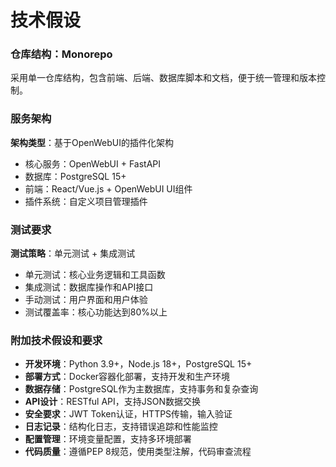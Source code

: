 # 技术假设

### 仓库结构：Monorepo

采用单一仓库结构，包含前端、后端、数据库脚本和文档，便于统一管理和版本控制。

### 服务架构

**架构类型**：基于OpenWebUI的插件化架构

- 核心服务：OpenWebUI + FastAPI
- 数据库：PostgreSQL 15+
- 前端：React/Vue.js + OpenWebUI UI组件
- 插件系统：自定义项目管理插件

### 测试要求

**测试策略**：单元测试 + 集成测试

- 单元测试：核心业务逻辑和工具函数
- 集成测试：数据库操作和API接口
- 手动测试：用户界面和用户体验
- 测试覆盖率：核心功能达到80%以上

### 附加技术假设和要求

- **开发环境**：Python 3.9+，Node.js 18+，PostgreSQL 15+
- **部署方式**：Docker容器化部署，支持开发和生产环境
- **数据存储**：PostgreSQL作为主数据库，支持事务和复杂查询
- **API设计**：RESTful API，支持JSON数据交换
- **安全要求**：JWT Token认证，HTTPS传输，输入验证
- **日志记录**：结构化日志，支持错误追踪和性能监控
- **配置管理**：环境变量配置，支持多环境部署
- **代码质量**：遵循PEP 8规范，使用类型注解，代码审查流程

